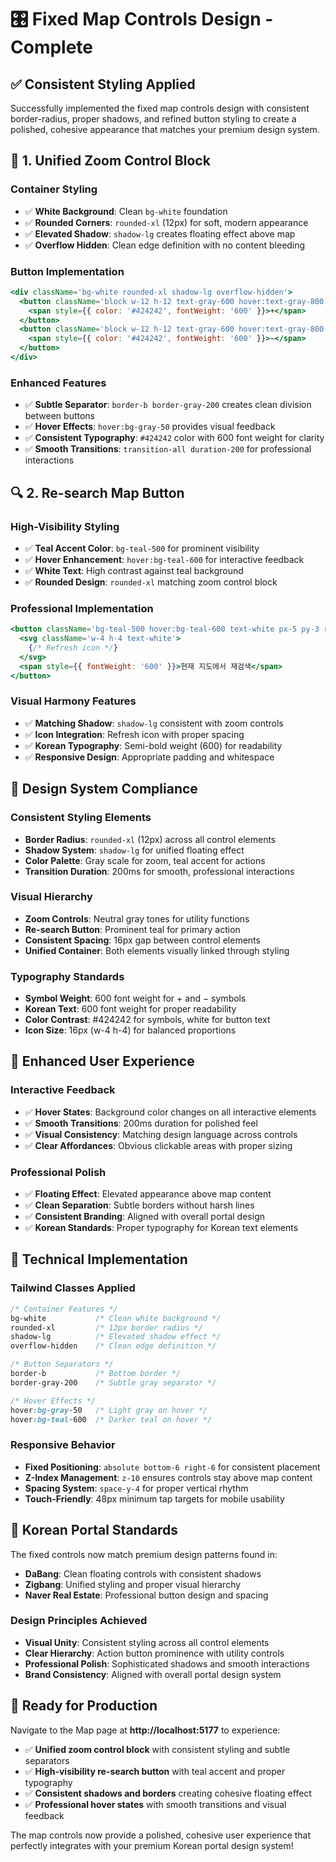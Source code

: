 # 🎛️ Fixed Map Controls Design - Complete

## ✅ Consistent Styling Applied

Successfully implemented the fixed map controls design with consistent border-radius, proper shadows, and refined button styling to create a polished, cohesive appearance that matches your premium design system.

## 🎨 **1. Unified Zoom Control Block**

### **Container Styling**
- ✅ **White Background**: Clean `bg-white` foundation
- ✅ **Rounded Corners**: `rounded-xl` (12px) for soft, modern appearance
- ✅ **Elevated Shadow**: `shadow-lg` creates floating effect above map
- ✅ **Overflow Hidden**: Clean edge definition with no content bleeding

### **Button Implementation**
```jsx
<div className='bg-white rounded-xl shadow-lg overflow-hidden'>
  <button className='block w-12 h-12 text-gray-600 hover:text-gray-800 hover:bg-gray-50 flex items-center justify-center text-lg font-semibold transition-all duration-200 border-b border-gray-200'>
    <span style={{ color: '#424242', fontWeight: '600' }}>+</span>
  </button>
  <button className='block w-12 h-12 text-gray-600 hover:text-gray-800 hover:bg-gray-50 flex items-center justify-center text-lg font-semibold transition-all duration-200'>
    <span style={{ color: '#424242', fontWeight: '600' }}>−</span>
  </button>
</div>
```

### **Enhanced Features**
- ✅ **Subtle Separator**: `border-b border-gray-200` creates clean division between buttons
- ✅ **Hover Effects**: `hover:bg-gray-50` provides visual feedback
- ✅ **Consistent Typography**: `#424242` color with 600 font weight for clarity
- ✅ **Smooth Transitions**: `transition-all duration-200` for professional interactions

## 🔍 **2. Re-search Map Button**

### **High-Visibility Styling**
- ✅ **Teal Accent Color**: `bg-teal-500` for prominent visibility
- ✅ **Hover Enhancement**: `hover:bg-teal-600` for interactive feedback
- ✅ **White Text**: High contrast against teal background
- ✅ **Rounded Design**: `rounded-xl` matching zoom control block

### **Professional Implementation**
```jsx
<button className='bg-teal-500 hover:bg-teal-600 text-white px-5 py-3 rounded-xl shadow-lg font-semibold whitespace-nowrap flex items-center space-x-2 text-sm transition-all duration-200'>
  <svg className='w-4 h-4 text-white'>
    {/* Refresh icon */}
  </svg>
  <span style={{ fontWeight: '600' }}>현재 지도에서 재검색</span>
</button>
```

### **Visual Harmony Features**
- ✅ **Matching Shadow**: `shadow-lg` consistent with zoom controls
- ✅ **Icon Integration**: Refresh icon with proper spacing
- ✅ **Korean Typography**: Semi-bold weight (600) for readability
- ✅ **Responsive Design**: Appropriate padding and whitespace

## 🎯 **Design System Compliance**

### **Consistent Styling Elements**
- **Border Radius**: `rounded-xl` (12px) across all control elements
- **Shadow System**: `shadow-lg` for unified floating effect
- **Color Palette**: Gray scale for zoom, teal accent for actions
- **Transition Duration**: 200ms for smooth, professional interactions

### **Visual Hierarchy**
- **Zoom Controls**: Neutral gray tones for utility functions
- **Re-search Button**: Prominent teal for primary action
- **Consistent Spacing**: 16px gap between control elements
- **Unified Container**: Both elements visually linked through styling

### **Typography Standards**
- **Symbol Weight**: 600 font weight for + and − symbols
- **Korean Text**: 600 font weight for proper readability
- **Color Contrast**: #424242 for symbols, white for button text
- **Icon Size**: 16px (w-4 h-4) for balanced proportions

## 🌟 **Enhanced User Experience**

### **Interactive Feedback**
- ✅ **Hover States**: Background color changes on all interactive elements
- ✅ **Smooth Transitions**: 200ms duration for polished feel
- ✅ **Visual Consistency**: Matching design language across controls
- ✅ **Clear Affordances**: Obvious clickable areas with proper sizing

### **Professional Polish**
- ✅ **Floating Effect**: Elevated appearance above map content
- ✅ **Clean Separation**: Subtle borders without harsh lines
- ✅ **Consistent Branding**: Aligned with overall portal design
- ✅ **Korean Standards**: Proper typography for Korean text elements

## 📐 **Technical Implementation**

### **Tailwind Classes Applied**
```css
/* Container Features */
bg-white           /* Clean white background */
rounded-xl         /* 12px border radius */
shadow-lg          /* Elevated shadow effect */
overflow-hidden    /* Clean edge definition */

/* Button Separators */
border-b           /* Bottom border */
border-gray-200    /* Subtle gray separator */

/* Hover Effects */
hover:bg-gray-50   /* Light gray on hover */
hover:bg-teal-600  /* Darker teal on hover */
```

### **Responsive Behavior**
- **Fixed Positioning**: `absolute bottom-6 right-6` for consistent placement
- **Z-Index Management**: `z-10` ensures controls stay above map content
- **Spacing System**: `space-y-4` for proper vertical rhythm
- **Touch-Friendly**: 48px minimum tap targets for mobile usability

## 🚀 **Korean Portal Standards**

The fixed controls now match premium design patterns found in:
- **DaBang**: Clean floating controls with consistent shadows
- **Zigbang**: Unified styling and proper visual hierarchy
- **Naver Real Estate**: Professional button design and spacing

### **Design Principles Achieved**
- **Visual Unity**: Consistent styling across all control elements
- **Clear Hierarchy**: Action button prominence with utility controls
- **Professional Polish**: Sophisticated shadows and smooth interactions
- **Brand Consistency**: Aligned with overall portal design system

## 📱 **Ready for Production**

Navigate to the Map page at **http://localhost:5177** to experience:
- ✅ **Unified zoom control block** with consistent styling and subtle separators
- ✅ **High-visibility re-search button** with teal accent and proper typography
- ✅ **Consistent shadows and borders** creating cohesive floating effect
- ✅ **Professional hover states** with smooth transitions and visual feedback

The map controls now provide a polished, cohesive user experience that perfectly integrates with your premium Korean portal design system!